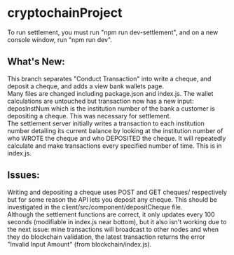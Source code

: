 ﻿# cryptochainProject

To run settlement, you must run "npm run dev-settlement", and on a new console window, run "npm run dev".  

## What's New: 
This branch separates "Conduct Transaction" into write a cheque, and deposit a cheque, and adds a view bank wallets page.  
Many files are changed including package.json and index.js. The wallet calculations are untouched but transaction now has a new input: deposInstNum which is the institution number of the bank a customer is depositing a cheque. This was necessary for settlement.  
The settlement server initially writes a transaction to each institution number detailing its current balance by looking at the institution number of who WROTE the cheque and who DEPOSITED the cheque. It will repeatedly calculate and make transactions every specified number of time. This is in index.js.

## Issues:
Writing and depositing a cheque uses POST and GET cheques/ respectively but for some reason the API lets you deposit any cheque. This should be investigated in the client/src/component/depositCheque file.  
Although the settlement functions are correct, it only updates every 100 seconds (modifiable in index.js near bottom), but it also isn't working due to the next issue: mine transactions will broadcast to other nodes and when they do blockchain validation, the latest transaction returns the error "Invalid Input Amount" (from blockchain/index.js).

